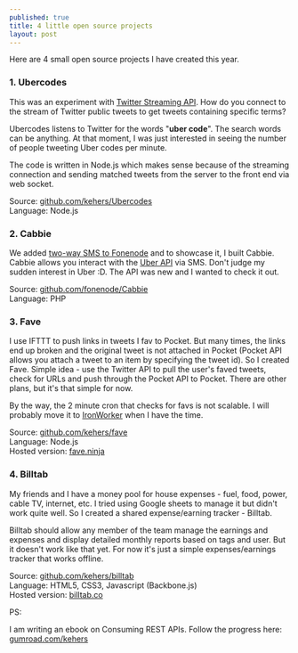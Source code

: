 ```yaml
---
published: true
title: 4 little open source projects 
layout: post
---
```

Here are 4 small open source projects I have created this year.

### 1. Ubercodes

This was an experiment with [Twitter Streaming API](https://dev.twitter.com/streaming/overview). How do you connect to the stream of Twitter public tweets to get tweets containing specific terms? 

Ubercodes listens to Twitter for the words "**uber code**". The search words can be anything. At that moment, I was just interested in seeing the number of people tweeting Uber codes per minute. 

The code is written in Node.js which makes sense because of the streaming connection and sending matched tweets from the server to the front end via web socket.  

Source: [github.com/kehers/Ubercodes](https://github.com/kehers/Ubercodes)    
Language: Node.js

### 2. Cabbie

We added [two-way SMS to Fonenode](https://fonenode.com/docs#sms) and to showcase it, I built Cabbie. Cabbie allows you interact with the [Uber API](https://developer.uber.com/) via SMS. Don't judge my sudden interest in Uber :D. The API was new and I wanted to check it out.

Source: [github.com/fonenode/Cabbie](https://github.com/fonenode/Cabbie)    
Language: PHP

### 3. Fave

I use IFTTT to push links in tweets I fav to Pocket. But many times, the links end up broken and the original tweet is not attached in Pocket (Pocket API allows you attach a tweet to an item by specifying the tweet id). So I created Fave. Simple idea - use the Twitter API to pull the user's faved tweets, check for URLs and push through the Pocket API to Pocket. There are other plans, but it's that simple for now.

By the way, the 2 minute cron that checks for favs is not scalable. I will probably move it to [IronWorker](http://www.iron.io/worker/) when I have the time.

Source: [github.com/kehers/fave](https://github.com/kehers/fave)   
Language: Node.js   
Hosted version: [fave.ninja](http://fave.ninja/)

### 4. Billtab

My friends and I have a money pool for house expenses - fuel, food, power, cable TV, internet, etc. I tried using Google sheets to manage it but didn't work quite well. So I created a shared expense/earning tracker - Billtab.

Billtab should allow any member of the team manage the earnings and expenses and display detailed monthly reports based on tags and user. But it doesn't work like that yet. For now it's just a simple expenses/earnings tracker that works offline.

Source: [github.com/kehers/billtab](https://github.com/kehers/billtab)   
Language: HTML5, CSS3, Javascript (Backbone.js)   
Hosted version: [billtab.co](http://billtab.co/)

PS:

I am writing an ebook on Consuming REST APIs. Follow the progress here: [gumroad.com/kehers](https://gumroad.com/kehers)